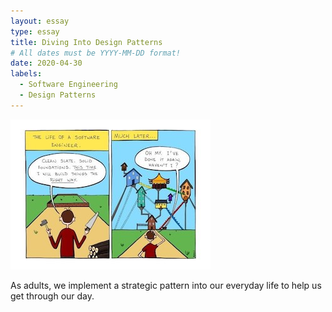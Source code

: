 ```yaml
---
layout: essay
type: essay
title: Diving Into Design Patterns  
# All dates must be YYYY-MM-DD format!
date: 2020-04-30
labels:
  - Software Engineering
  - Design Patterns 
---
```


<img class="ui large left floated image" src="../images/DesignPattern2.jpg">

As adults, we implement a strategic pattern into our everyday life to help us get through our day. 
